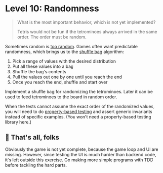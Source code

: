 # Level 10: Randomness

> What is the most important behavior, which is not yet implemented?
>
> Tetris would not be fun if the tetrominoes always arrived in the same order. The order must be random.

Sometimes random is [too random](https://dilbert.com/strip/2001-10-25). Games often want predictable randomness, which
brings us to
the [shuffle bag](https://gamedevelopment.tutsplus.com/tutorials/shuffle-bags-making-random-feel-more-random--gamedev-1249)
algorithm:

1. Pick a range of values with the desired distribution
2. Put all these values into a bag
3. Shuffle the bag's contents
4. Pull the values out one by one until you reach the end
5. Once you reach the end, shuffle and start over

Implement a shuffle bag for randomizing the tetrominoes. Later it can be used to feed tetrominoes to the board in random
order.

When the tests cannot assume the exact order of the randomized values, you will need to
do [property-based testing](https://increment.com/testing/in-praise-of-property-based-testing/)
and assert generic invariants instead of specific examples. (You won't need a property-based testing library here.)

## 🥳 That's all, folks

Obviously the game is not yet complete, because the game loop and UI are missing. However, since testing the UI is much
harder than backend code, it's left outside this exercise. Go making more simple programs with TDD before tackling the
hard parts.
